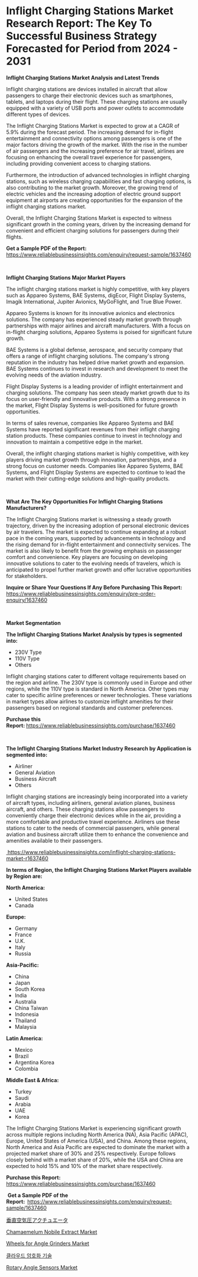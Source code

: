 <p><h1>Inflight Charging Stations Market Research Report: The Key To Successful Business Strategy Forecasted for Period from 2024 - 2031</h1></p><p><strong>Inflight Charging Stations Market Analysis and Latest Trends</strong></p>
<p><p>Inflight charging stations are devices installed in aircraft that allow passengers to charge their electronic devices such as smartphones, tablets, and laptops during their flight. These charging stations are usually equipped with a variety of USB ports and power outlets to accommodate different types of devices.</p><p>The Inflight Charging Stations Market is expected to grow at a CAGR of 5.9% during the forecast period. The increasing demand for in-flight entertainment and connectivity options among passengers is one of the major factors driving the growth of the market. With the rise in the number of air passengers and the increasing preference for air travel, airlines are focusing on enhancing the overall travel experience for passengers, including providing convenient access to charging stations.</p><p>Furthermore, the introduction of advanced technologies in inflight charging stations, such as wireless charging capabilities and fast charging options, is also contributing to the market growth. Moreover, the growing trend of electric vehicles and the increasing adoption of electric ground support equipment at airports are creating opportunities for the expansion of the inflight charging stations market.</p><p>Overall, the Inflight Charging Stations Market is expected to witness significant growth in the coming years, driven by the increasing demand for convenient and efficient charging solutions for passengers during their flights.</p></p>
<p><strong>Get a Sample PDF of the Report:&nbsp;</strong> <a href="https://www.reliablebusinessinsights.com/enquiry/request-sample/1637460">https://www.reliablebusinessinsights.com/enquiry/request-sample/1637460</a></p>
<p>&nbsp;</p>
<p><strong>Inflight Charging Stations Major Market Players</strong></p>
<p><p>The inflight charging stations market is highly competitive, with key players such as Appareo Systems, BAE Systems, digEcor, Flight Display Systems, Imagik International, Jupiter Avionics, MyGoFlight, and True Blue Power.</p><p>Appareo Systems is known for its innovative avionics and electronics solutions. The company has experienced steady market growth through partnerships with major airlines and aircraft manufacturers. With a focus on in-flight charging solutions, Appareo Systems is poised for significant future growth.</p><p>BAE Systems is a global defense, aerospace, and security company that offers a range of inflight charging solutions. The company's strong reputation in the industry has helped drive market growth and expansion. BAE Systems continues to invest in research and development to meet the evolving needs of the aviation industry.</p><p>Flight Display Systems is a leading provider of inflight entertainment and charging solutions. The company has seen steady market growth due to its focus on user-friendly and innovative products. With a strong presence in the market, Flight Display Systems is well-positioned for future growth opportunities.</p><p>In terms of sales revenue, companies like Appareo Systems and BAE Systems have reported significant revenues from their inflight charging station products. These companies continue to invest in technology and innovation to maintain a competitive edge in the market.</p><p>Overall, the inflight charging stations market is highly competitive, with key players driving market growth through innovation, partnerships, and a strong focus on customer needs. Companies like Appareo Systems, BAE Systems, and Flight Display Systems are expected to continue to lead the market with their cutting-edge solutions and high-quality products.</p></p>
<p>&nbsp;</p>
<p><strong>What Are The Key Opportunities For Inflight Charging Stations Manufacturers?</strong></p>
<p><p>The Inflight Charging Stations market is witnessing a steady growth trajectory, driven by the increasing adoption of personal electronic devices by air travelers. The market is expected to continue expanding at a robust pace in the coming years, supported by advancements in technology and the rising demand for in-flight entertainment and connectivity services. The market is also likely to benefit from the growing emphasis on passenger comfort and convenience. Key players are focusing on developing innovative solutions to cater to the evolving needs of travelers, which is anticipated to propel further market growth and offer lucrative opportunities for stakeholders.</p></p>
<p><strong>Inquire or Share Your Questions If Any Before Purchasing This Report:</strong> <a href="https://www.reliablebusinessinsights.com/enquiry/pre-order-enquiry/1637460">https://www.reliablebusinessinsights.com/enquiry/pre-order-enquiry/1637460</a></p>
<p>&nbsp;</p>
<p><strong>Market Segmentation</strong></p>
<p><strong>The Inflight Charging Stations Market Analysis by types is segmented into:</strong></p>
<p><ul><li>230V Type</li><li>110V Type</li><li>Others</li></ul></p>
<p><p>Inflight charging stations cater to different voltage requirements based on the region and airline. The 230V type is commonly used in Europe and other regions, while the 110V type is standard in North America. Other types may cater to specific airline preferences or newer technologies. These variations in market types allow airlines to customize inflight amenities for their passengers based on regional standards and customer preferences.</p></p>
<p><strong>Purchase this Report:&nbsp;</strong><a href="https://www.reliablebusinessinsights.com/purchase/1637460">https://www.reliablebusinessinsights.com/purchase/1637460</a></p>
<p>&nbsp;</p>
<p><strong>The Inflight Charging Stations Market Industry Research by Application is segmented into:</strong></p>
<p><ul><li>Airliner</li><li>General Aviation</li><li>Business Aircraft</li><li>Others</li></ul></p>
<p><p>Inflight charging stations are increasingly being incorporated into a variety of aircraft types, including airliners, general aviation planes, business aircraft, and others. These charging stations allow passengers to conveniently charge their electronic devices while in the air, providing a more comfortable and productive travel experience. Airliners use these stations to cater to the needs of commercial passengers, while general aviation and business aircraft utilize them to enhance the convenience and amenities available to their passengers.</p></p>
<p><a href="https://www.reliablebusinessinsights.com/inflight-charging-stations-market-r1637460">&nbsp;https://www.reliablebusinessinsights.com/inflight-charging-stations-market-r1637460</a></p>
<p><strong>In terms of Region, the Inflight Charging Stations Market Players available by Region are:</strong></p>
<p>
    <p> <strong> North America: </strong>
        <ul>
            <li>United States</li>
            <li>Canada</li>
        </ul>
        </p> 
    <p> <strong> Europe: </strong>
        <ul>
            <li>Germany</li>
            <li>France</li>
            <li>U.K.</li>
            <li>Italy</li>
            <li>Russia</li>
        </ul>
        </p> 
    <p> <strong> Asia-Pacific: </strong>
        <ul>
            <li>China</li>
            <li>Japan</li>
            <li>South Korea</li>
            <li>India</li>
            <li>Australia</li>
            <li>China Taiwan</li>
            <li>Indonesia</li>
            <li>Thailand</li>
            <li>Malaysia</li>
        </ul>
        </p> 
    <p> <strong> Latin America: </strong>
        <ul>
            <li>Mexico</li>
            <li>Brazil</li>
            <li>Argentina Korea</li>
            <li>Colombia</li>
        </ul>
        </p> 
    <p> <strong> Middle East & Africa: </strong>
        <ul>
            <li>Turkey</li>
            <li>Saudi</li>
            <li>Arabia</li>
            <li>UAE</li>
            <li>Korea</li>
        </ul>
    </p>
    </p>
<p><p>The Inflight Charging Stations Market is experiencing significant growth across multiple regions including North America (NA), Asia Pacific (APAC), Europe, United States of America (USA), and China. Among these regions, North America and Asia Pacific are expected to dominate the market with a projected market share of 30% and 25% respectively. Europe follows closely behind with a market share of 20%, while the USA and China are expected to hold 15% and 10% of the market share respectively.</p></p>
<p><strong>Purchase this Report: </strong><a href="https://www.reliablebusinessinsights.com/purchase/1637460">https://www.reliablebusinessinsights.com/purchase/1637460</a></p>
<p>&nbsp;<strong>Get a Sample PDF of the Report:&nbsp;&nbsp;</strong><a href="https://www.reliablebusinessinsights.com/enquiry/request-sample/1637460">https://www.reliablebusinessinsights.com/enquiry/request-sample/1637460</a></p>
<p><strong></strong></p>
<p><p><a href="https://github.com/SkylarReilly36/Market-Research-Report-List-1/blob/main/211435292803.md">垂直空気圧アクチュエータ</a></p><p><a href="https://github.com/jhcraigie/Market-Research-Report-List-3/blob/main/chamaemelum-nobile-extract-market.md">Chamaemelum Nobile Extract Market</a></p><p><a href="https://github.com/PeterParrish5/Market-Research-Report-List-5/blob/main/wheels-for-angle-grinders-market.md">Wheels for Angle Grinders Market</a></p><p><a href="https://github.com/ZacharyScthmitt4465/Market-Research-Report-List-1/blob/main/921691584248.md">클라우드 암호화 기술</a></p><p><a href="https://issuu.com/reportprime-2/docs/rotary-angle-sensors-market-size-2030.pptx">Rotary Angle Sensors Market</a></p></p>